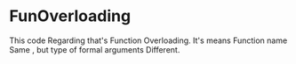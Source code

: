 # FunOverloading
This code Regarding that's Function Overloading.
It's means Function name Same , but type of formal arguments Different.
